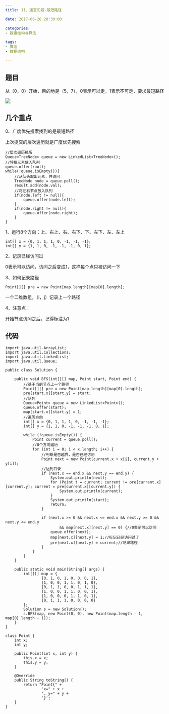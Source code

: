 ```yaml
---
title: 11、迷宫问题-最短路径

date: 2017-06-28 20:30:00

categories:
- 数据结构与算法

tags:
- 算法
- 数据结构

---
```


## 题目

从（0，0）开始，目的地是（5，7），0表示可以走，1表示不可走，要求最短路径

![](http://i.imgur.com/ztTNOdD.jpg)

## 几个重点

0、广度优先搜索找到的是最短路径

上次提交的层次遍历就是广度优先搜索

	//层次遍历模版
	Queue<TreeNode> queue = new LinkedList<TreeNode>();
	//将根元素放入队列
	queue.offer(root);
	while(!queue.isEmpty()){
	    //从队头取出元素，并访问
	    TreeNode node = queue.poll();
		result.add(node.val);
	    //将左右节点放入队列
	    if(node.left != null){
	        queue.offer(node.left);
	    }
	    if(node.right != null){
	        queue.offer(node.right);
	    }
	}

1、运行8个方向：上、右上、右、右下、下、左下、左、左上

	int[] x = {0, 1, 1, 1, 0, -1, -1, -1};
	int[] y = {1, 1, 0, -1, -1, -1, 0, 1};

2、记录已经访问过

0表示可以访问，访问之后变成1，这样每个点只被访问一下

3、如何记录路径

	Point[][] pre = new Point[map.length][map[0].length];

一个二维数组，（i，j）记录上一个路径

4、注意点：

开始节点访问之后，记得标注为1

## 代码

	import java.util.ArrayList;
	import java.util.Collections;
	import java.util.LinkedList;
	import java.util.Queue;
	
	public class Solution {
	    
	    public void BFS(int[][] map, Point start, Point end) {
	        //基于当前节点上一个路径
	        Point[][] pre = new Point[map.length][map[0].length];
	        pre[start.x][start.y] = start;
	        //队列
	        Queue<Point> queue = new LinkedList<Point>();
	        queue.offer(start);
	        map[start.x][start.y] = 1;
	        //遍历方向
	        int[] x = {0, 1, 1, 1, 0, -1, -1, -1};
	        int[] y = {1, 1, 0, -1, -1, -1, 0, 1};
	
	        while (!queue.isEmpty()) {
	            Point current = queue.poll();
	            //8个方向遍历
	            for (int i = 0; i < x.length; i++) {
	                //判断是否越界，是否已经访问
	                Point next = new Point(current.x + x[i], current.y + y[i]);
	                //达到目录
	                if (next.x == end.x && next.y == end.y) {
	                    System.out.println(next);
	                    for (Point t = current; current != pre[current.x][current.y]; current = pre[current.x][current.y]) {
	                        System.out.println(current);
	                    }
	                    System.out.println(start);
	                    return;
	                }
	
	                if (next.x >= 0 && next.x <= end.x && next.y >= 0 && next.y <= end.y
	                        && map[next.x][next.y] == 0) {//0表示可以访问
	                    queue.offer(next);
	                    map[next.x][next.y] = 1;//标记已经访问过了
	                    pre[next.x][next.y] = current;//记录路径
	                }
	            }
	        }
	    }
	
	    public static void main(String[] args) {
	        int[][] map = {
	                {0, 1, 0, 1, 0, 0, 0, 1},
	                {1, 0, 0, 1, 1, 0, 1, 0},
	                {0, 1, 1, 0, 0, 1, 1, 1},
	                {1, 0, 0, 1, 1, 0, 0, 1},
	                {1, 0, 0, 0, 1, 1, 0, 1},
	                {0, 1, 1, 1, 0, 0, 0, 0}
	        };
	        Solution s = new Solution();
	        s.BFS(map, new Point(0, 0), new Point(map.length - 1, map[0].length - 1));
	    }
	}
	
	class Point {
	    int x;
	    int y;
	
	    public Point(int x, int y) {
	        this.x = x;
	        this.y = y;
	    }
	
	    @Override
	    public String toString() {
	        return "Point{" +
	                "x=" + x +
	                ", y=" + y +
	                '}';
	    }
	}
